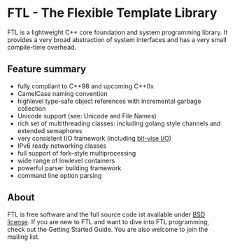 FTL - The Flexible Template Library
===================================

FTL is a lightweight C++ core foundation and system programming library.
It provides a very broad abstraction of system interfaces and has a very small compile-time overhead.

Feature summary
---------------

* fully compliant to C++98 and upcoming C++0x
* CamelCase naming convention
* highlevel type-safe object references with incremental garbage collection
* Unicode support (see: Unicode and File Names)
* rich set of multithreading classes: including golang style channels and extended semaphores
* very consistent I/O framework (including [bit-vise I/O](http://github.com/unclewerner/libftl/blob/master/ftl/BitDecoder.hpp))
* IPv6 ready networking classes
* full support of fork-style multiprocessing
* wide range of lowlevel containers
* powerful parser building framework
* command line option parsing

About
-----

FTL is free software and the full source code ist available under [BSD license](http://github.com/unclewerner/libftl/blob/master/COPYING).
If you are new to FTL and want to dive into FTL programming, check out the Getting Started Guide.
You are also welcome to join the mailing list.
